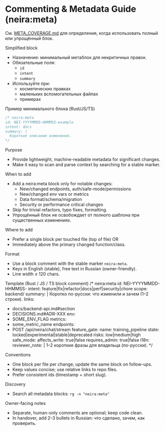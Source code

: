 # Commenting & Metadata Guide (neira:meta)

<!-- neira:meta
id: NEI-20250829-174731-simplified-block
intent: docs
summary: |
  Добавлен раздел упрощённого блока, уточнены критерии и ссылка на META_COVERAGE.md.
-->

См. [META_COVERAGE.md](META_COVERAGE.md) для определения, когда использовать полный или упрощённый блок.

Simplified block
- Назначение: минимальный метаблок для некритичных правок.
- Обязательные поля:
  - `id`
  - `intent`
  - `summary`
- Используйте при:
  - косметических правках
  - маленьких вспомогательных файлах
  - примерах

Пример минимального блока (Rust/JS/TS)
```rust
/* neira:meta
id: NEI-YYYYMMDD-HHMMSS-example
intent: docs
summary: |
  Короткое описание изменения.
*/
```

Purpose
- Provide lightweight, machine-readable metadata for significant changes.
- Make it easy to scan and parse context by searching for a stable marker.

When to add
- Add a neira:meta block only for notable changes:
  - New/changed endpoints, auth/safe-mode/permissions
  - New/changed env vars or metrics
  - Data format/schema/migration
  - Security or performance critical changes
- Skip for trivial refactors, typo fixes, formatting.
- Упрощённый блок не освобождает от полного шаблона при существенных изменениях.

Where to add
- Prefer a single block per touched file (top of file) OR
- Immediately above the primary changed function/class.

Format
- Use a block comment with the stable marker `neira:meta`.
- Keys in English (stable), free text in Russian (owner-friendly).
- Line width ≤ 120 chars.

Template (Rust / JS / TS block comment)
/* neira:meta
id: NEI-YYYYMMDD-HHMMSS-<slug>
intent: feature|fix|refactor|docs|perf|security|chore
scope: backend/<area>
summary: |
  Коротко по-русски: что изменили и зачем (1–2 строки).
links:
  - docs/backend-api.md#section
  - DECISIONS.md#ADR-XXX
env:
  - SOME_ENV_FLAG
metrics:
  - some_metric_name
endpoints:
  - POST /api/neira/chat/stream
feature_gate:
  name: training_pipeline
  state: locked|experimental|stable|deprecated
risks: low|medium|high
safe_mode:
  affects_write: true|false
  requires_admin: true|false
i18n:
  reviewer_note: |
    1–2 короткие фразы для владельца (по-русски).
*/

Conventions
- One block per file per change; update the same block on follow-ups.
- Keep values concise; use relative links to repo files.
- Prefer consistent ids (timestamp + short slug).

Discovery
- Search all metadata blocks: `rg -n "neira:meta"`

Owner-facing notes
- Separate, human-only comments are optional; keep code clean.
- In handover, add 2–3 bullets in Russian: что сделано, зачем, как проверить.
